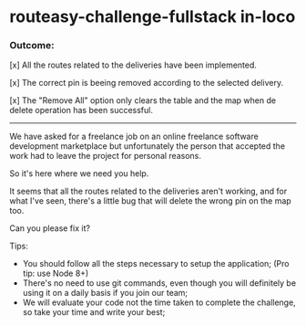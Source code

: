 # routeasy-challenge-fullstack in-loco

### Outcome:

[x] All the routes related to the deliveries have been implemented.

[x] The correct pin is beeing removed according to the selected delivery.

[x] The "Remove All" option only clears the table and the map when de delete operation has been successful.

---
We have asked for a freelance job on an online freelance software development marketplace but unfortunately the person that accepted the work had to leave the project for personal reasons.

So it's here where we need you help.

It seems that all the routes related to the deliveries aren't working, and for what I've seen, there's a little bug that will delete the wrong pin on the map too.

Can you please fix it?

Tips:
- You should follow all the steps necessary to setup the application; (Pro tip: use Node 8+)
- There's no need to use git commands, even though you will definitely be using it on a daily basis if you join our team;
- We will evaluate your code not the time taken to complete the challenge, so take your time and write your best;
